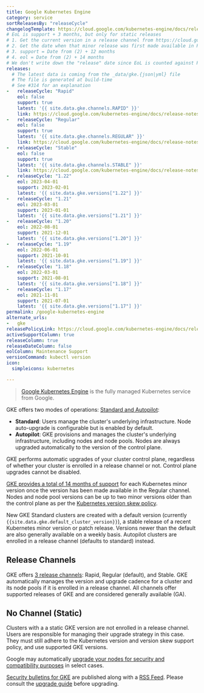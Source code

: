 ```yaml
---
title: Google Kubernetes Engine
category: service
sortReleasesBy: "releaseCycle"
changelogTemplate: https://cloud.google.com/kubernetes-engine/docs/release-notes-nochannel
# EoL is support + 3 months, but only for static releases
# 1. Get the current version in a release channel from https://cloud.google.com/kubernetes-engine/docs/release-notes
# 2. Get the date when that minor release was first made available in Regular release channel from https://cloud.google.com/kubernetes-engine/docs/release-schedule#schedule_for_release_channels. This is (2)
# 3. support = Date from (2) + 12 months
# 4. eol = Date from (2) + 14 months
# We don't write down the "release" date since EoL is counted against Regular release channel, and release dates of a minor release are harder to track (and not helpful) for other release channels. Hence, releaseDateColumn is set to false.
releases:
  # The latest data is coming from the _data/gke.{json|yml} file
  # The file is generated at build-time
  # See #314 for an explanation
-   releaseCycle: "Rapid"
    eol: false
    support: true
    latest: '{{ site.data.gke.channels.RAPID" }}'
    link: https://cloud.google.com/kubernetes-engine/docs/release-notes-rapid
-   releaseCycle: "Regular"
    eol: false
    support: true
    latest: '{{ site.data.gke.channels.REGULAR" }}'
    link: https://cloud.google.com/kubernetes-engine/docs/release-notes-regular
-   releaseCycle: "Stable"
    eol: false
    support: true
    latest: '{{ site.data.gke.channels.STABLE" }}'
    link: https://cloud.google.com/kubernetes-engine/docs/release-notes-stable
-   releaseCycle: "1.22"
    eol: 2023-04-01
    support: 2023-02-01
    latest: '{{ site.data.gke.versions["1.22"] }}'
-   releaseCycle: "1.21"
    eol: 2023-03-01
    support: 2023-01-01
    latest: '{{ site.data.gke.versions["1.21"] }}'
-   releaseCycle: "1.20"
    eol: 2022-08-01
    support: 2021-12-01
    latest: '{{ site.data.gke.versions["1.20"] }}'
-   releaseCycle: "1.19"
    eol: 2022-06-01
    support: 2021-10-01
    latest: '{{ site.data.gke.versions["1.19"] }}'
-   releaseCycle: "1.18"
    eol: 2022-03-01
    support: 2021-08-01
    latest: '{{ site.data.gke.versions["1.18"] }}'
-   releaseCycle: "1.17"
    eol: 2021-11-01
    support: 2021-07-01
    latest: '{{ site.data.gke.versions["1.17"] }}'
permalink: /google-kubernetes-engine
alternate_urls:
-   gke
releasePolicyLink: https://cloud.google.com/kubernetes-engine/docs/release-schedule
activeSupportColumn: true
releaseColumn: true
releaseDateColumn: false
eolColumn: Maintenance Support
versionCommand: kubectl version
icon:
  simpleicons: kubernetes

---
```


> [Google Kubernetes Engine][gke] is the fully managed Kubernetes service from Google.

GKE offers two modes of operations: [Standard and Autopilot][compare]:

- **Standard**: Users manage the cluster's underlying infrastructure. Node auto-upgrade is configurable but is enabled by default.
- **Autopilot**: GKE provisions and manages the cluster's underlying infrastructure, including nodes and node pools. Nodes are always upgraded automatically to the version of the control plane.

GKE performs automatic upgrades of your cluster control plane, regardless of whether your cluster is enrolled in a release channel or not. Control plane upgrades cannot be disabled.

[GKE provides a total of 14 months of support][versioning] for each Kubernetes minor version once the version has been made available in the Regular channel. Nodes and node pool versions can be up to two minor versions older than the control plane as per the [Kubernetes version skew policy][skew].

New GKE Standard clusters are created with a default version (currently `{{site.data.gke.default_cluster_version}}`), a stable release of a recent Kubernetes minor version or patch release. Versions newer than the default are also generally available on a weekly basis. Autopilot clusters are enrolled in a release channel (defaults to standard) instead.

## Release Channels

GKE offers [3 release channels][channels]: Rapid, Regular (default), and Stable. GKE automatically manages the version and upgrade cadence for a cluster and its node pools if it is enrolled in a release channel. All channels offer supported releases of GKE and are considered generally available (GA).

## No Channel (Static)

Clusters with a a static GKE version are not enrolled in a release channel. Users are responsible for managing their upgrade strategy in this case. They must still adhere to the Kubernetes version and version skew support policy, and use supported GKE versions.

Google may automatically [upgrade your nodes for security and compatibility purposes][auto-upgrade] in select cases.

[Security bulletins for GKE](https://cloud.google.com/anthos/clusters/docs/security-bulletins) are published along with a [RSS Feed][rss]. Please consult the [upgrade guide][upgrade-guide] before upgrading.

[current-versions]: https://cloud.google.com/kubernetes-engine/docs/release-notes "table lists the latest minor versions available as defaults in GKE for the specified release channels"
[compare]: https://cloud.google.com/kubernetes-engine/docs/concepts/autopilot-overview#comparison "Comparing Autopilot and Standard modes at GKE Docs"
[gke]: https://cloud.google.com/kubernetes-engine "Google Kubernetes Engine"
[rss]: https://cloud.google.com/feeds/anthos-gke-security-bulletins.xml "RSS Feed for Security Bulletins for GKE"
[skew]: https://kubernetes.io/docs/setup/release/version-skew-policy/
[versioning]: https://cloud.google.com/kubernetes-engine/versioning "GKE versioning and support"
[channels]: https://cloud.google.com/kubernetes-engine/docs/concepts/release-channels "Release channels documentation on GKE Docs"
[auto-upgrade]: https://cloud.google.com/kubernetes-engine/upgrades#automatic_node_upgrades_for_security_and_compatibility "Requirements for GKE force upgrades"
[upgrade-guide]: https://cloud.google.com/kubernetes-engine/upgrades "Upgrade documentation for GKE"
